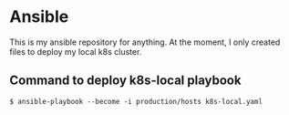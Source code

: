 # Ansible

This is my ansible repository for anything. At the moment, I only created files to deploy my local k8s cluster.

## Command to deploy k8s-local playbook

`$ ansible-playbook --become -i production/hosts k8s-local.yaml`
